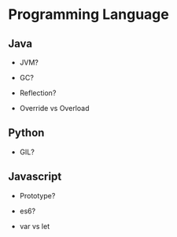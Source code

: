 # Programming Language

## Java

* JVM?

* GC?

* Reflection?

* Override vs Overload

## Python

* GIL?

## Javascript

* Prototype?

* es6?
 * var vs let

